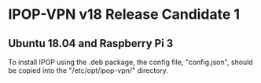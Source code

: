 # IPOP-VPN v18 Release Candidate 1
## Ubuntu 18.04 and Raspberry Pi 3
To install IPOP using the .deb package, the config file, "config.json", should be copied into the "/etc/opt/ipop-vpn/" directory.
